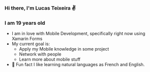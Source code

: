 ### Hi there, I'm Lucas Teixeira ✌

### I am 19 years old
- I am in love with Mobile Development, specifically right now using Xamarin Forms
- My current goal is:
    * Apply my Mobile knowledge in some project
    * Network with people
    * Learn more about mobile stuff
- 🍕 Fun fact I like learning natural languages as French and English.
